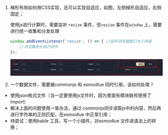 1. 梯形布局如何用CSS实现，且可以实现自适应，如图，左侧梯形自适应，右侧固定；

   使用js进行计算时，需要监听 `resize` 事件，但`resize` 事件在`window` 上，需要进行统一收集和分发处理

   ```js
   window.addEventListener('resize', () => { //监听浏览器窗口大小改变
       //浏览器变化执行动作
   });
   ```

   ![image-20230218192951651](https://raw.githubusercontent.com/Linzsong/oss_img/main/webpack/202302181930136.png)

2. 一个数据文件，需要被commonjs 和 esmodlue 同时引用，该如何处理？

- 使用json格式文件（当一定要使用js文件时，因为里面有模块联邦使用了import）
- 解决上面的问题使用一笨办法，通过 commonjs同步读取js中的内容，然后再进行字符串的正则匹配，在esmodlue 中正常引用；
- 待尝试：使用bable 工具，写一个小插件，对esmodlue 文件进语法上的转换；

